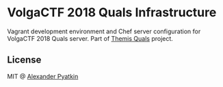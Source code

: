 # VolgaCTF 2018 Quals Infrastructure
Vagrant development environment and Chef server configuration for VolgaCTF 2018 Quals server. Part of [Themis Quals](https://github.com/aspyatkin/themis-quals) project.

## License
MIT @ [Alexander Pyatkin](https://github.com/aspyatkin)
